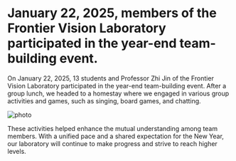 # January 22, 2025, members of the Frontier Vision Laboratory participated in the year-end team-building event.
On January 22, 2025, 13 students and Professor Zhi Jin of the Frontier Vision Laboratory participated in the year-end team-building event. After a group lunch, we headed to a homestay where we engaged in various group activities and games, such as singing, board games, and chatting. 

![photo](https://github.com/FVL2020/fvl.github.com/blob/master/news_photos/2024%E5%B9%B4%E7%BB%88%E5%9B%A2%E5%BB%BA.jpg)

These activities helped enhance the mutual understanding among team members. With a unified pace and a shared expectation for the New Year, our laboratory will continue to make progress and strive to reach higher levels.

